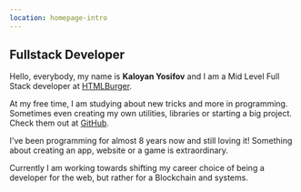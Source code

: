 ```yaml
---
location: homepage-intro
---
```


## Fullstack Developer

Hello, everybody, my name is **Kaloyan Yosifov** and I am a Mid Level Full Stack developer
at <a href="https://htmlburger.com" target="_blank">HTMLBurger</a>.

At my free time, I am studying about new tricks and more in programming. Sometimes even creating my own utilities, libraries or starting a
big project. Check them out at <a href="https://github.com/KaloyanYosifov" target="_blank">GitHub</a>.

I've been programming for almost 8 years now and still loving it! Something about creating an app, website or a game is extraordinary.

Currently I am working towards shifting my career choice of being a developer for the web, but rather for a Blockchain and systems.
